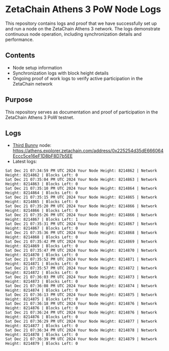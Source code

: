 # ZetaChain Athens 3 PoW Node Logs
This repository contains logs and proof that we have successfully set up and run a node on the ZetaChain Athens 3 network. The logs demonstrate continuous node operation, including synchronization details and performance.

## Contents
- Node setup information
- Synchronization logs with block height details
- Ongoing proof of work logs to verify active participation in the ZetaChain network

## Purpose
This repository serves as documentation and proof of participation in the ZetaChain Athens 3 PoW testnet.

## Logs

- [Third Bunny](https://thirdbunny.xyz/) node: https://athens.explorer.zetachain.com/address/0x225254d35dE666064Eccc5ce16eF1D8bF8D7b5EE
- Latest logs:
```
Sat Dec 21 07:34:59 PM UTC 2024 Your Node Height: 8214862 | Network Height: 8214862 | Blocks Left: 0
Sat Dec 21 07:35:04 PM UTC 2024 Your Node Height: 8214863 | Network Height: 8214863 | Blocks Left: 0
Sat Dec 21 07:35:10 PM UTC 2024 Your Node Height: 8214864 | Network Height: 8214864 | Blocks Left: 0
Sat Dec 21 07:35:15 PM UTC 2024 Your Node Height: 8214865 | Network Height: 8214865 | Blocks Left: 0
Sat Dec 21 07:35:20 PM UTC 2024 Your Node Height: 8214866 | Network Height: 8214866 | Blocks Left: 0
Sat Dec 21 07:35:26 PM UTC 2024 Your Node Height: 8214866 | Network Height: 8214867 | Blocks Left: 1
Sat Dec 21 07:35:31 PM UTC 2024 Your Node Height: 8214867 | Network Height: 8214867 | Blocks Left: 0
Sat Dec 21 07:35:36 PM UTC 2024 Your Node Height: 8214868 | Network Height: 8214868 | Blocks Left: 0
Sat Dec 21 07:35:42 PM UTC 2024 Your Node Height: 8214869 | Network Height: 8214869 | Blocks Left: 0
Sat Dec 21 07:35:47 PM UTC 2024 Your Node Height: 8214870 | Network Height: 8214870 | Blocks Left: 0
Sat Dec 21 07:35:52 PM UTC 2024 Your Node Height: 8214871 | Network Height: 8214871 | Blocks Left: 0
Sat Dec 21 07:35:57 PM UTC 2024 Your Node Height: 8214872 | Network Height: 8214872 | Blocks Left: 0
Sat Dec 21 07:36:03 PM UTC 2024 Your Node Height: 8214873 | Network Height: 8214873 | Blocks Left: 0
Sat Dec 21 07:36:08 PM UTC 2024 Your Node Height: 8214874 | Network Height: 8214874 | Blocks Left: 0
Sat Dec 21 07:36:13 PM UTC 2024 Your Node Height: 8214875 | Network Height: 8214875 | Blocks Left: 0
Sat Dec 21 07:36:18 PM UTC 2024 Your Node Height: 8214876 | Network Height: 8214876 | Blocks Left: 0
Sat Dec 21 07:36:24 PM UTC 2024 Your Node Height: 8214876 | Network Height: 8214876 | Blocks Left: 0
Sat Dec 21 07:36:29 PM UTC 2024 Your Node Height: 8214877 | Network Height: 8214877 | Blocks Left: 0
Sat Dec 21 07:36:34 PM UTC 2024 Your Node Height: 8214878 | Network Height: 8214878 | Blocks Left: 0
Sat Dec 21 07:36:39 PM UTC 2024 Your Node Height: 8214879 | Network Height: 8214879 | Blocks Left: 0
```
